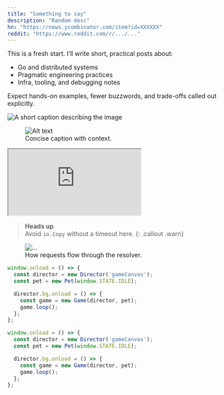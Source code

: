 ```yaml
---
title: "Something to say"
description: "Random desc"
hn: "https://news.ycombinator.com/item?id=XXXXXX"
reddit: "https://www.reddit.com/r/.../..."
---
```


This is a fresh start. I’ll write short, practical posts about:

- Go and distributed systems  
- Pragmatic engineering practices  
- Infra, tooling, and debugging notes

Expect hands-on examples, fewer buzzwords, and trade-offs called out explicitly.

![A short caption describing the image](/assets/images/xyz.webp)

<figure>
  <img src="/assets/images/xyz.webp" alt="Alt text" loading="lazy" decoding="async">
  <figcaption>Concise caption with context.</figcaption>
</figure>

<div class="video">
  <iframe src="https://www.youtube.com/embed/VIDEO_ID" allowfullscreen></iframe>
</div>


> **Heads up**  
> Avoid `io.Copy` without a timeout here.
{: .callout .warn}


<figure>
  <img src="/assets/images/x.webp" alt="..." />
  <figcaption>How requests flow through the resolver.</figcaption>
</figure>


```js
window.onload = () => {
  const director = new Director('gameCanvas');
  const pet = new Pet(window.STATE.IDLE);

  director.bg.onload = () => {
    const game = new Game(director, pet);
    game.loop();
  };
};
```

```js lineos
window.onload = () => {
  const director = new Director('gameCanvas');
  const pet = new Pet(window.STATE.IDLE);

  director.bg.onload = () => {
    const game = new Game(director, pet);
    game.loop();
  };
};
```


